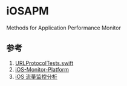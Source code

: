 # iOSAPM

Methods for Application Performance Monitor


## 参考

1. [URLProtocolTests.swift](https://github.com/Alamofire/Alamofire/blob/master/Tests/URLProtocolTests.swift)
2. [iOS-Monitor-Platform](https://github.com/aozhimin/iOS-Monitor-Platform)
3. [iOS 流量监控分析](http://zhoulingyu.com/2018/05/30/ios-network-traffic/)